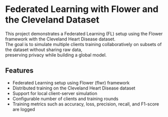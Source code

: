 # Federated Learning with Flower and the Cleveland Dataset

This project demonstrates a Federated Learning (FL) setup using the Flower framework with the Cleveland Heart Disease dataset.  
The goal is to simulate multiple clients training collaboratively on subsets of the dataset without sharing raw data,  
preserving privacy while building a global model.

## Features
- Federated Learning setup using Flower (flwr) framework  
- Distributed training on the Cleveland Heart Disease dataset  
- Support for local client-server simulation  
- Configurable number of clients and training rounds  
- Training metrics such as accuracy, loss, precision, recall, and F1-score are logged  


